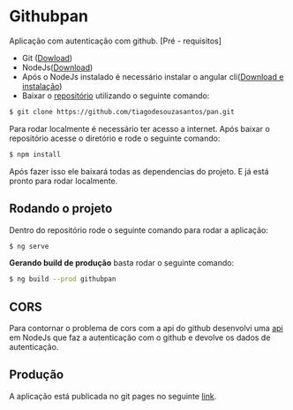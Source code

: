 # Githubpan
Aplicação com autenticação com github.
[Pré - requisitos]
- Git ([Dowload](https://git-scm.com/downloads))
- NodeJs([Download](https://nodejs.org/en/download/))
- Após o NodeJs instalado é necessário instalar o angular cli([Download e instalação](https://cli.angular.io/))
- Baixar o [repositório](https://github.com/tiagodesouzasantos/pan) utilizando o seguinte comando:
```bash
$ git clone https://github.com/tiagodesouzasantos/pan.git
```
Para rodar localmente é necessário ter acesso a internet.
Após baixar o repositório acesse o diretório e rode o seguinte comando:
```bash
$ npm install
```
Após fazer isso ele baixará todas as dependencias do projeto.
E já está pronto para rodar localmente.

## Rodando o projeto
Dentro do repositório rode o seguinte comando para rodar a aplicação:
```bash
$ ng serve
```
**Gerando build de produção** basta rodar o seguinte comando:
```bash
$ ng build --prod githubpan
```
## CORS
Para contornar o problema de cors com a api do github desenvolvi uma [api](https://github.com/tiagodesouzasantos/pangitauth) em NodeJs que faz a autenticação com o github e devolve os dados de autenticação.

## Produção
A aplicação está publicada no git pages no seguinte [link](https://tiagodesouzasantos.github.io/pan/).